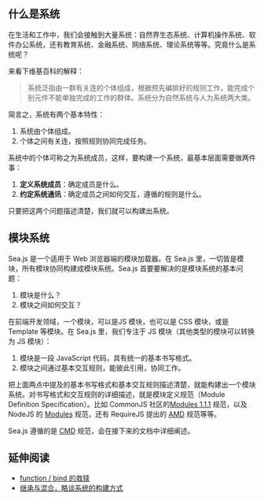 ## 什么是系统

在生活和工作中，我们会接触到大量系统：自然界生态系统、计算机操作系统、软件办公系统，还有教育系统、金融系统、网络系统、理论系统等等。究竟什么是系统呢？

来看下维基百科的解释：

> 系统泛指由一群有关连的个体组成，根据预先编排好的规则工作，能完成个别元件不能单独完成的工作的群体。系统分为自然系统与人为系统两大类。

简言之，系统有两个基本特性：

1. 系统由个体组成。
2. 个体之间有关连，按照规则协同完成任务。

系统中的个体可称之为系统成员，这样，要构建一个系统，最基本层面需要做两件事：

1. **定义系统成员**：确定成员是什么。
2. **约定系统通讯**：确定成员之间如何交互，遵循的规则是什么。

只要把这两个问题描述清楚，我们就可以构建出系统。

## 模块系统

Sea.js 是一个适用于 Web 浏览器端的模块加载器。在 Sea.js 里，一切皆是模块，所有模块协同构建成模块系统。Sea.js 首要要解决的是模块系统的基本问题：

1. 模块是什么？
2. 模块之间如何交互？

在前端开发领域，一个模块，可以是JS 模块，也可以是 CSS 模块，或是 Template 等模块。在 Sea.js 里，我们专注于 JS 模块（其他类型的模块可以转换为 JS 模块）：

1. 模块是一段 JavaScript 代码，具有统一的基本书写格式。
2. 模块之间通过基本交互规则，能彼此引用，协同工作。

把上面两点中提及的基本书写格式和基本交互规则描述清楚，就能构建出一个模块系统。对书写格式和交互规则的详细描述，就是模块定义规范（Module Definition Specification）。比如 CommonJS 社区的[Modules 1.1.1](http://wiki.commonjs.org/wiki/Modules) 规范，以及 NodeJS 的 [Modules](http://nodejs.org/api/modules.html) 规范，还有 RequireJS 提出的 [AMD](https://github.com/amdjs/amdjs-api/wiki/AMD) 规范等等。

Sea.js 遵循的是 [CMD](https://github.com/cmdjs/specification/blob/master/draft/module.md) 规范，会在接下来的文档中详细阐述。

## 延伸阅读

- [function / bind 的救赎](http://blog.csdn.net/myan/article/details/5928531)
- [继承与混合，略谈系统的构建方式](http://blog.csdn.net/aimingoo/article/details/6062997)

